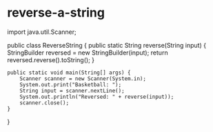 # reverse-a-string
import java.util.Scanner;

public class ReverseString {
    public static String reverse(String input) {
        StringBuilder reversed = new StringBuilder(input);
        return reversed.reverse().toString();
    }

    public static void main(String[] args) {
        Scanner scanner = new Scanner(System.in);
        System.out.print("Basketball: ");
        String input = scanner.nextLine();
        System.out.println("Reversed: " + reverse(input));
        scanner.close();
    }
}
